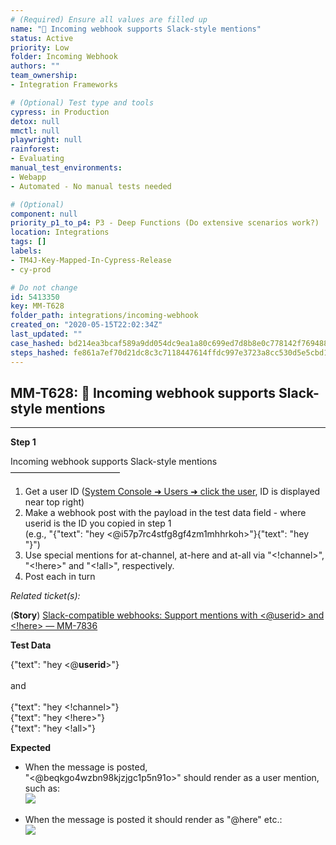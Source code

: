 ```yaml
---
# (Required) Ensure all values are filled up
name: "🚀 Incoming webhook supports Slack-style mentions"
status: Active
priority: Low
folder: Incoming Webhook
authors: ""
team_ownership: 
- Integration Frameworks

# (Optional) Test type and tools
cypress: in Production
detox: null
mmctl: null
playwright: null
rainforest: 
- Evaluating
manual_test_environments: 
- Webapp
- Automated - No manual tests needed

# (Optional)
component: null
priority_p1_to_p4: P3 - Deep Functions (Do extensive scenarios work?)
location: Integrations
tags: []
labels: 
- TM4J-Key-Mapped-In-Cypress-Release
- cy-prod

# Do not change
id: 5413350
key: MM-T628
folder_path: integrations/incoming-webhook
created_on: "2020-05-15T22:02:34Z"
last_updated: ""
case_hashed: bd214ea3bcaf589a9dd054dc9ea1a80c699ed7d8b8e0c778142f76948891b7ec2eb9d0ae9a154e86b114915b48d21bcd
steps_hashed: fe861a7ef70d21dc8c3c7118447614ffdc997e3723a8cc530d5e5cbd18919f5210d6382309b2423f0aacf5f3400268fb
---
```


## MM-T628: 🚀 Incoming webhook supports Slack-style mentions

---

**Step 1**

Incoming webhook supports Slack-style mentions\
–––––––––––––––––––––––––

1. Get a user ID ([System Console ➜ Users ➜ click the user](https://postgres.test.mattermost.com/admin_console/user_management/users), ID is displayed near top right)
2. Make a webhook post with the payload in the test data field - where userid is the ID you copied in step 1
   \
   (e.g., "{"text": "hey <@i57p7rc4stfg8gf4zm1mhhrkoh>"}{"text": "hey "}")
3. Use special mentions for at-channel, at-here and at-all via "\<!channel>", "\<!here>" and "\<!all>", respectively.
4. Post each in turn

_Related ticket(s):_

(**Story**) [Slack-compatible webhooks: Support mentions with <@userid> and \<!here> — MM-7836](https://mattermost.atlassian.net/browse/MM-7836)

**Test Data**

{"text": "hey <@**userid**>"}\
\
and\
\
{"text": "hey \<!channel>"}\
{"text": "hey \<!here>"}\
{"text": "hey \<!all>"}

**Expected**

- When the message is posted,
  \
  "<@beqkgo4wzbn98kjzjgc1p5n91o>" should render as a user mention, such as:\
  ![](https://smartbear-tm4j-prod-us-west-2-attachment-rich-text.s3.us-west-2.amazonaws.com/embedded-f3277290f945470c4add5d21ef3dc7ca7b74388fc7152bfb6b99ae58c66a95a8-1585060789474-screenshot-1.jpg)

[](https://github.com/mattermost/mattermost-server/pull/7737)

- When the message is posted it should render as "@here" etc.:
  \
  ![](https://smartbear-tm4j-prod-us-west-2-attachment-rich-text.s3.us-west-2.amazonaws.com/embedded-f3277290f945470c4add5d21ef3dc7ca7b74388fc7152bfb6b99ae58c66a95a8-1585060884967-screenshot-2.jpg)
